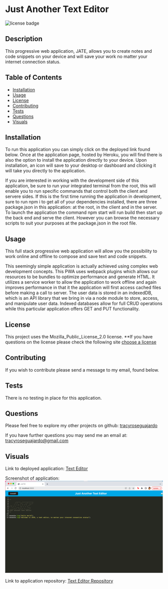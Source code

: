 # Just Another Text Editor
  ![license badge](https://img.shields.io/badge/license-Mozilla_Public_License_2.0-yellowgreen.svg)

## Description
This progressive web application, JATE, allows you to create notes and code snippets on your device and will save your work no matter your internet connection status.

## Table of Contents
- [Installation](#installation)
- [Usage](#usage)
- [License](#license)
- [Contributing](#contributing)
- [Tests](#tests)
- [Questions](#questions)
- [Visuals](#visuals)

## Installation

To run this application you can simply click on the deployed link found below. Once at the application page, hosted by Heroku, you will find there is also the option to install the application directly to your device. Upon installation, an icon will save to your desktop or dashboard and clicking it will take you directly to the application.

If you are interested in working with the development side of this application, be sure to run your integrated terminal from the root, this will enable you to run specific commands that control both the client and servere sides. If this is the first time running the application in development, sure to run npm i to get all of your dependencies installed, there are three package.json in this application: at the root, in the client and in the server. To launch the application the command npm start will run build then start up the back end and serve the client. However you can browse the necessary scripts to suit your purposes at the package.json in the root file.

## Usage

This full stack progressive web application will allow you the possibility to work online and offline to compose and save text and code snippets.

This seemingly simple application is actually achieved using complex web development concepts. This PWA uses webpack plugins which allows our resources to be bundles to optimize performance and generate HTML. It utilizes a service worker to allow the application to work offline and again improves performance in that it the application will first access cached files before making a call to server. The user data is stored in an indexedDB, which is an API library that we bring in via a node module to store, access, and manipulate user data. Indexed databases allow for full CRUD operations while this particular application offers GET and PUT functionality. 

## License
  
  This project uses the Mozilla_Public_License_2.0 license. 
  **If you have questions on the license please check the following site [choose a license](https://www.google.com)

## Contributing

If you wish to contribute please send a message to my email, found below.

## Tests

There is no testing in place for this application.

## Questions

Please feel free to explore my other projects on github: [tracyroseguajardo](https://www.github.com/tracyroseguajardo)

If you have further questions you may send me an email at: tracyroseguajardo@gmail.com

## Visuals

Link to deployed application:
[Text Editor](https://desolate-shelf-99414.herokuapp.com/)

Screenshot of application:
![Text Editor Screenshot](./assets/text-editor-screenshot.png)

Link to application repository:
[Text Editor Repository](https://github.com/tracyroseguajardo/jate-text-editor)
